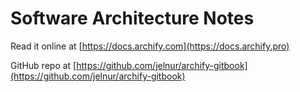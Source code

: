 # Software Architecture Notes

Read it online at [https://docs.archify.com](https://docs.archify.pro)

GitHub repo at [https://github.com/jelnur/archify-gitbook](https://github.com/jelnur/archify-gitbook)
